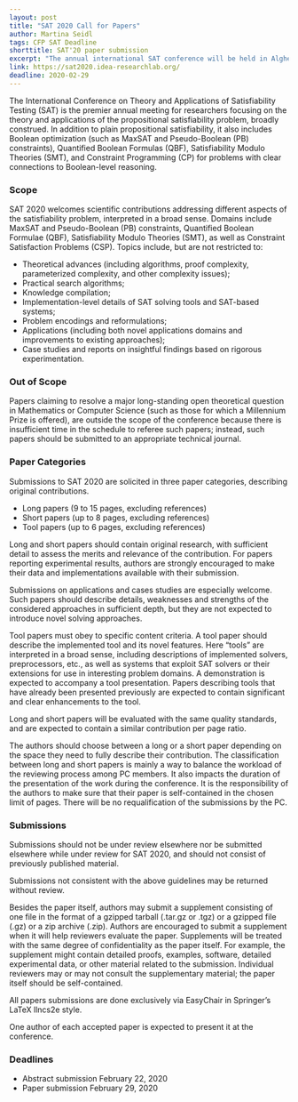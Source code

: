 ```yaml
---
layout: post
title: "SAT 2020 Call for Papers"
author: Martina Seidl
tags: CFP SAT Deadline
shorttitle: SAT'20 paper submission
excerpt: "The annual international SAT conference will be held in Alghero, Italy, from July 5-9, 2020. The deadlines have been extended by one week."
link: https://sat2020.idea-researchlab.org/
deadline: 2020-02-29
---
```

The International Conference on Theory and Applications of Satisfiability Testing (SAT) is the premier annual meeting for researchers focusing on the theory and applications of the propositional satisfiability problem, broadly construed. In addition to plain propositional satisfiability, it also includes Boolean optimization (such as MaxSAT and Pseudo-Boolean (PB) constraints), Quantified Boolean Formulas (QBF), Satisfiability Modulo Theories (SMT), and Constraint Programming (CP) for problems with clear connections to Boolean-level reasoning.

### Scope

SAT 2020 welcomes scientific contributions addressing different aspects of the satisfiability problem, interpreted in a broad sense. Domains include MaxSAT and Pseudo-Boolean (PB) constraints, Quantified Boolean Formulae (QBF), Satisfiability Modulo Theories (SMT), as well as Constraint Satisfaction Problems (CSP). Topics include, but are not restricted to:

+ Theoretical advances (including algorithms, proof complexity, parameterized complexity, and other complexity issues);
+ Practical search algorithms;
+ Knowledge compilation;
+ Implementation-level details of SAT solving tools and SAT-based systems;
+ Problem encodings and reformulations;
+ Applications (including both novel applications domains and improvements to existing approaches);
+ Case studies and reports on insightful findings based on rigorous experimentation.

### Out of Scope

Papers claiming to resolve a major long-standing open theoretical question in Mathematics or Computer Science (such as those for which a Millennium Prize is offered), are outside the scope of the conference because there is insufficient time in the schedule to referee such papers; instead, such papers should be submitted to an appropriate technical journal.

### Paper Categories

Submissions to SAT 2020 are solicited in three paper categories, describing original contributions.

+ Long papers (9 to 15 pages, excluding references)
+ Short papers (up to 8 pages, excluding references)
+ Tool papers (up to 6 pages, excluding references)

Long and short papers should contain original research, with sufficient detail to assess the merits and relevance of the contribution. For papers reporting experimental results, authors are strongly encouraged to make their data and implementations available with their submission.

Submissions on applications and cases studies are especially welcome. Such papers should describe details, weaknesses and strengths of the considered approaches in sufficient depth, but they are not expected to introduce novel solving approaches.

Tool papers must obey to specific content criteria. A tool paper should describe the implemented tool and its novel features. Here “tools” are interpreted in a broad sense, including descriptions of implemented solvers, preprocessors, etc., as well as systems that exploit SAT solvers or their extensions for use in interesting problem domains. A demonstration is expected to accompany a tool presentation. Papers describing tools that have already been presented previously are expected to contain significant and clear enhancements to the tool.

Long and short papers will be evaluated with the same quality standards, and are expected to contain a similar contribution per page ratio.

The authors should choose between a long or a short paper depending on the space they need to fully describe their contribution. The classification between long and short papers is mainly a way to balance the workload of the reviewing process among PC members. It also impacts the duration of the presentation of the work during the conference. It is the responsibility of the authors to make sure that their paper is self-contained in the chosen limit of pages. There will be no requalification of the submissions by the PC.

### Submissions

Submissions should not be under review elsewhere nor be submitted elsewhere while under review for SAT 2020, and should not consist of previously published material.

Submissions not consistent with the above guidelines may be returned without review.

Besides the paper itself, authors may submit a supplement consisting of one file in the format of a gzipped tarball (.tar.gz or .tgz) or a gzipped file (.gz) or a zip archive (.zip). Authors are encouraged to submit a supplement when it will help reviewers evaluate the paper. Supplements will be treated with the same degree of confidentiality as the paper itself. For example, the supplement might contain detailed proofs, examples, software, detailed experimental data, or other material related to the submission. Individual reviewers may or may not consult the supplementary material; the paper itself should be self-contained.

All papers submissions are done exclusively via EasyChair in Springer’s LaTeX llncs2e style.

One author of each accepted paper is expected to present it at the conference.

### Deadlines

+ Abstract submission	February 22, 2020
+ Paper submission	February 29, 2020
